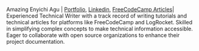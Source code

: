 <!-- @format -->

Amazing Enyichi Agu | [Portfolio](https://enyichi.netlify.app/), [Linkedin](https://www.linkedin.com/in/enyichiaagu/), [FreeCodeCamp Articles](https://www.freecodecamp.org/news/author/enyichi/)| Experienced Technical Writer with a track record of writing tutorials and technical articles for platforms like FreeCodeCamp and LogRocket. Skilled in simplifying complex concepts to make technical information accessible. Eager to collaborate with open source organizations to enhance their project documentation.
